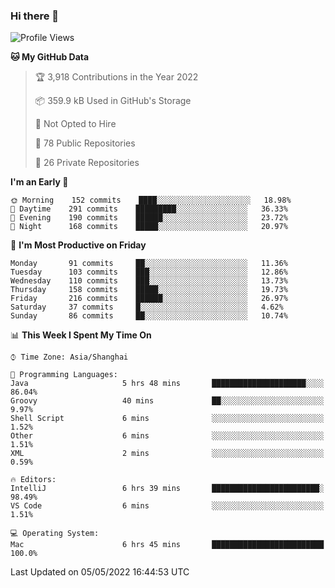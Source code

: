 ### Hi there 👋

<!--
**qbosen/qbosen** is a ✨ _special_ ✨ repository because its `README.md` (this file) appears on your GitHub profile.

Here are some ideas to get you started:

- 🔭 I’m currently working on ...
- 🌱 I’m currently learning ...
- 👯 I’m looking to collaborate on ...
- 🤔 I’m looking for help with ...
- 💬 Ask me about ...
- 📫 How to reach me: ...
- 😄 Pronouns: ...
- ⚡ Fun fact: ...
-->

<!--START_SECTION:waka-->
![Profile Views](http://img.shields.io/badge/Profile%20Views-4-blue)

**🐱 My GitHub Data** 

> 🏆 3,918 Contributions in the Year 2022
 > 
> 📦 359.9 kB Used in GitHub's Storage 
 > 
> 🚫 Not Opted to Hire
 > 
> 📜 78 Public Repositories 
 > 
> 🔑 26 Private Repositories  
 > 
**I'm an Early 🐤** 

```text
🌞 Morning    152 commits    ████░░░░░░░░░░░░░░░░░░░░░   18.98% 
🌆 Daytime    291 commits    █████████░░░░░░░░░░░░░░░░   36.33% 
🌃 Evening    190 commits    ██████░░░░░░░░░░░░░░░░░░░   23.72% 
🌙 Night      168 commits    █████░░░░░░░░░░░░░░░░░░░░   20.97%

```
📅 **I'm Most Productive on Friday** 

```text
Monday       91 commits     ██░░░░░░░░░░░░░░░░░░░░░░░   11.36% 
Tuesday      103 commits    ███░░░░░░░░░░░░░░░░░░░░░░   12.86% 
Wednesday    110 commits    ███░░░░░░░░░░░░░░░░░░░░░░   13.73% 
Thursday     158 commits    █████░░░░░░░░░░░░░░░░░░░░   19.73% 
Friday       216 commits    ██████░░░░░░░░░░░░░░░░░░░   26.97% 
Saturday     37 commits     █░░░░░░░░░░░░░░░░░░░░░░░░   4.62% 
Sunday       86 commits     ██░░░░░░░░░░░░░░░░░░░░░░░   10.74%

```


📊 **This Week I Spent My Time On** 

```text
⌚︎ Time Zone: Asia/Shanghai

💬 Programming Languages: 
Java                     5 hrs 48 mins       █████████████████████░░░░   86.04% 
Groovy                   40 mins             ██░░░░░░░░░░░░░░░░░░░░░░░   9.97% 
Shell Script             6 mins              ░░░░░░░░░░░░░░░░░░░░░░░░░   1.52% 
Other                    6 mins              ░░░░░░░░░░░░░░░░░░░░░░░░░   1.51% 
XML                      2 mins              ░░░░░░░░░░░░░░░░░░░░░░░░░   0.59%

🔥 Editors: 
IntelliJ                 6 hrs 39 mins       ████████████████████████░   98.49% 
VS Code                  6 mins              ░░░░░░░░░░░░░░░░░░░░░░░░░   1.51%

💻 Operating System: 
Mac                      6 hrs 45 mins       █████████████████████████   100.0%

```


 Last Updated on 05/05/2022 16:44:53 UTC
<!--END_SECTION:waka-->
